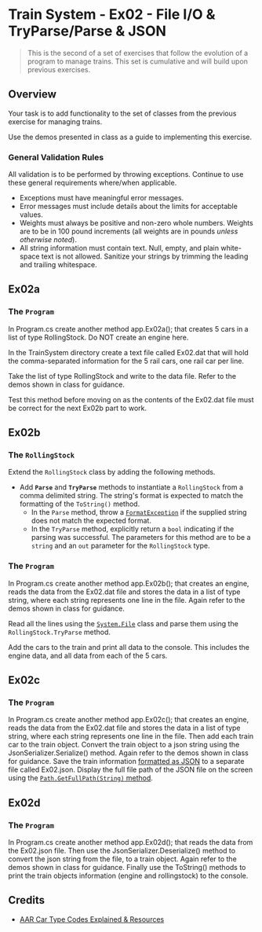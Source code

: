 # Train System - Ex02 -  File I/O & TryParse/Parse & JSON

> This is the second of a set of exercises that follow the evolution of a program to manage trains. This set is cumulative and will build upon previous exercises.

## Overview

Your task is to add functionality to the set of classes from the previous exercise for managing trains.

Use the demos presented in class as a guide to implementing this exercise.
### General Validation Rules

All validation is to be performed by throwing exceptions. Continue to use these general requirements where/when applicable.

- Exceptions must have meaningful error messages.
- Error messages must include details about the limits for acceptable values.
- Weights must always be positive and non-zero whole numbers. Weights are to be in 100 pound increments (all weights are in pounds *unless otherwise noted*).
- All string information must contain text. Null, empty, and plain white-space text is not allowed. Sanitize your strings by trimming the leading and trailing whitespace.


## Ex02a

### The `Program`

In Program.cs create another method app.Ex02a(); that creates 5 cars in a list of type RollingStock. Do NOT create an engine here.

In the TrainSystem directory create a text file called Ex02.dat that will hold the comma-separated information for the 5 rail cars, one rail car per line.

Take the list of type RollingStock and write to the data file. Refer to the demos shown in class for guidance.

Test this method before moving on as the contents of the Ex02.dat file must be correct for the next Ex02b part to work.


## Ex02b

### The `RollingStock`

Extend the `RollingStock` class by adding the following methods.

- Add **`Parse`** and **`TryParse`** methods to instantiate a `RollingStock` from a comma delimited string. The string's format is expected to match the formatting of the `ToString()` method.
  - In the `Parse` method, throw a [`FormatException`](https://docs.microsoft.com/dotnet/api/system.formatexception?view=net-5.0) if the supplied string does not match the expected format.
  - In the `TryParse` method, explicitly return a `bool` indicating if the parsing was successful. The parameters for this method are to be a `string` and an `out` parameter for the `RollingStock` type.

### The `Program`

In Program.cs create another method app.Ex02b(); that creates an engine, reads the data from the Ex02.dat file and stores the data in a list of type string, where each string represents one line in the file. Again refer to the demos shown in class for guidance.

Read all the lines using the [`System.File`](https://docs.microsoft.com/dotnet/api/system.io.file?view=net-5.0) class and parse them using the `RollingStock.TryParse` method.

Add the cars to the train and print all data to the console. This includes the engine data, and all data from each of the 5 cars.


## Ex02c

### The `Program`

In Program.cs create another method app.Ex02c(); that creates an engine, reads the data from the Ex02.dat file and stores the data in a list of type string, where each string represents one line in the file. Then add each train car to the train object. Convert the train object to a json string using the JsonSerializer.Serialize() method. Again refer to the demos shown in class for guidance. Save the train information [formatted as JSON](https://docs.microsoft.com/dotnet/api/system.text.json.jsonserializer?view=net-5.0) to a separate file called Ex02.json. Display the full file path of the JSON file on the screen using the [`Path.GetFullPath(String)` method](https://docs.microsoft.com/dotnet/api/system.io.path.getfullpath?view=net-5.0#System_IO_Path_GetFullPath_System_String_).

## Ex02d

### The `Program`

In Program.cs create another method app.Ex02d(); that reads the data from the Ex02.json file. Then use the JsonSerializer.Deserialize() method to convert the json string from the file, to a train object. Again refer to the demos shown in class for guidance. Finally use the ToString() methods to print the train objects information (engine and rollingstock) to the console.


## Credits

- [AAR Car Type Codes Explained & Resources](https://www.railcartracking.com/aar-car-type-codes-explained-resources-2/)
